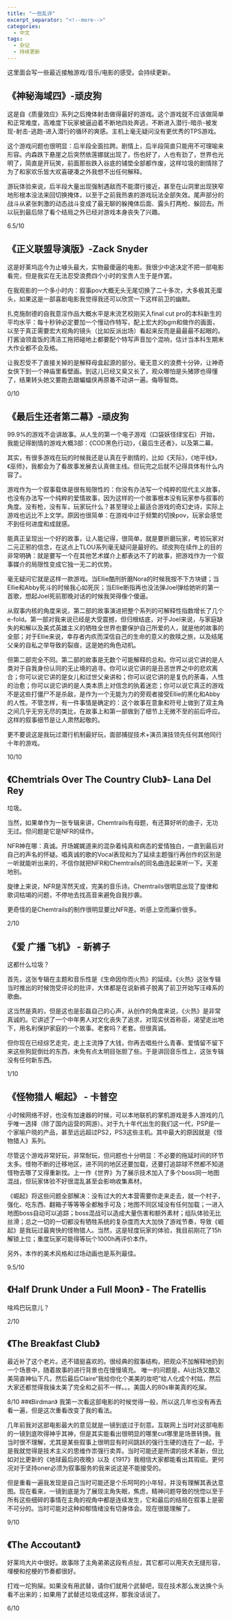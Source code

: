 ```yaml
---
title: "一些乱评"
excerpt_separator: "<!--more-->"
categories:
  - 中文
tags:
  - 杂记
  - 持续更新
---
```


这里面会写一些最近接触游戏/音乐/电影的感受。会持续更新。

## 《神秘海域四》-顽皮狗
这是自《质量效应》系列之后掩体射击做得最好的游戏。这个游戏就不应该做简单和正常难度，高难度下玩家被逼迫着不断地四处奔逃，不断进入潜行-暗杀-被发现-射击-逃跑-进入潜行的循环的爽感。主机上毫无疑问没有更优秀的TPS游戏。

这个游戏问题也很明显：后半段全面拉跨。剧情上，后半段简直只能用不可理喻来形容。内森跌下悬崖之后突然依莲娜就出现了，伤也好了，人也有劲了，世界也光明了，简直是开玩笑，前面那些跌入谷底的铺垫全部都作废，这样垃圾的剧情除了为了和家欢乐皆大欢喜硬凑之外我想不出任何解释。

游玩体验来说，后半段大量出现强制遇敌而不能潜行接近，甚至在山洞里出现狭窄地形根本没法来回切换掩体，以至于之前我热衷的游戏玩法全部失效。尾声部分的战斗从紧张刺激的动态战斗变成了最无聊的躲掩体后面、露头打两枪、躲回去。所以玩到最后除了看个结局之外已经对游戏本身丧失了兴趣。

6.5/10

## 《正义联盟导演版》-Zack Snyder
这是好莱坞迄今为止噱头最大，实物最傻逼的电影。我很少中途决定不把一部电影看完，但是我实在无法忍受浪费四个小时的宝贵人生于是作罢。

在我观影的一个多小时内：叙事pov大概无头无尾切换了二十多次，大多极其无厘头，如果这是一部喜剧电影我觉得我还可以欣赏一下这样前卫的幽默。

扎克施耐德的自我意淫作品大概水平是末流艺校刚买入final cut pro的本科新生的平均水平：每十秒钟必定要加一个慢动作特写，配上宏大的bgm和做作的画面，以至于真正需要宏大视角的镜头（比如反派出场）看起来反而是最最最不起眼的。打酱油领盒饭的清洁工拖把碰地上都要配个特写声音加个混响，估计当本科生期末大作业都不会及格。

让我忍受不了直接关掉的是解释母盒起源的部分。毫无意义的浪费十分钟，让神奇女侠下到一个神庙里看壁画。到这儿已经又臭又长了，观众哪怕是头猪猡也得懂了，结果转头她又要跑去跟蝙蝠侠再原番不动讲一遍。侮辱智商。

0/10

## 《最后生还者第二幕》-顽皮狗
99.9%的游戏不会讲故事。从人生的第一个电子游戏（口袋妖怪绿宝石）开始，我能记得剧情的游戏大概3部：《COD黑色行动》，《最后生还者》，以及第二幕。

其实，有很多游戏在玩的时候我还是认真在乎剧情的，比如《天际》，《地平线》，《巫师》，我都会为了看故事发展去认真做主线。但玩完之后就不记得具体有什么内容了。

游戏作为一个叙事载体是很有局限性的：你没有办法写一个纯粹的现代主义故事，也没有办法写一个纯粹的爱情故事，因为这样的一个故事根本没有玩家参与叙事的角度。没有枪，没有车，玩家玩什么？甚至理论上最适合游戏的奇幻史诗，实际上游戏也远比不上文学。原因也很简单：在游戏中过于频繁的切换pov，玩家会感觉不到任何进度和成就感。

能真正呈现出一个好的故事，让人能记得，很简单，就是要折磨玩家，考验玩家对二元正邪的信念，在这点上TLOU系列毫无疑问是最好的。顽皮狗在续作上的目的非常明确：就是要写一个在其他艺术媒介上都表达不了的故事，把游戏作为一个叙事媒介的局限性变成它独一无二的优势。

毫无疑问它就是这样一款游戏。当Ellie酷刑折磨Nora的时候我按不下方块键；当Ellie和Abby死斗的时候我心如死灰；当Ellie断指再也没法弹Joel弹给她听的第一首歌，想起Joel死前那晚对话的时候我哭得像个傻逼。

从叙事内核的角度来说，第二部的故事演进把整个系列的可解释性指数增长了几个e-fold。第一部对我来说已经是大受震撼，但归根结底，对于Joel来说，与家庭缺失的和解以及美式英雄主义的牺牲全世界也要保护自己所爱的人，就是他的故事的全部；对于Ellie来说，幸存者内疚而深信自己的生命的意义的救赎之旅，以及结尾父亲的自私之举导致的裂痕，这是她的角色动机。

但第二部完全不同。第二部的故事是无数个可能解释的总和。你可以说它讲的是人类对于自我身份认同的无止境的追寻。你可以说它讲的是丑恶世界之中的悲欢离合；你可以说它讲的是女儿和过世父亲讲和；你可以说它讲的是复仇的荼毒，人性的治愈；你可以说它讲的是人类本质上对信念的执着迷恋；你可以说它真正的游戏不是这些打僵尸不是杀敌，是作为一个无能为力的旁观者接受Ellie的黑化和Abby的人性。不管怎样，有一件事情是确定的：这个故事在意象和符号上做到了双主角之间几乎无穷无尽的类比，在故事上和第一部做到了细节上无微不至的前后呼应。这样的叙事细节是让人肃然起敬的。

更不要说这是我玩过潜行机制最好玩，面部捕捉技术+演员演技领先任何其他同行十年的游戏。

10/10

## 《Chemtrials Over The Country Club》- Lana Del Rey
垃圾。

当然，如果单作为一张专辑来讲，Chemtrails有母题，有还算好听的曲子，无功无过。但问题是它是NFR的续作。

NFR神在哪：真诚。开场娓娓道来的混杂着纯真和病态的爱情独白，一直到最后对自己的声名的怀疑。唱真诚的歌的Vocal表现和为了延续主题强行再创作的区别是一听就能听出来的，不信你就把NFR和Chemtrails的同名曲连起来听一下。天差地别。

旋律上来说，NFR是浑然天成，完美的音乐诗。Chemtrails很明显出现了旋律和歌词枯竭的问题，不停地去找高音来避免自我抄袭。

更奇怪的是Chemtrails的制作很明显要比NFR差。听感上空而廉价很多。

2/10

## 《爱 广播 飞机》 - 新裤子
这都什么垃圾？

首先，这张专辑在主题和音乐性是《生命因你而火热》的延续。《火热》这张专辑当时推出的时候饱受评论的批评，大体都是在说新裤子脱离了前卫开始写汪峰系的歌曲。

这当然是真的，但是这也是彭磊自己的心声，从创作的角度来说，《火热》是非常真诚的。它讲述了一个中年男人对文化丧失了追求，对现实伏首称臣，渴望走出地下，用名利保护家庭的一个故事。老套吗？老套。但很真诚。

但你现在已经综艺走完，走上主流挣了大钱，你再去唱些什么青春、爱情留不留下来这些狗屁倒灶的东西，未免有点太明目张胆了些。于是讲回音乐性上，这张专辑没有任何新东西。

1/10

## 《怪物猎人 崛起》 - 卡普空
小时候网络不好，也没有加速器的时候，可以本地联机的掌机游戏是多人游戏的几乎唯一选择（除了国内运营的网游）。对于九十年代出生的我们这一代，PSP是一个家喻户晓的产品，甚至远远超过PS2，PS3这些主机。其中最大的原因就是《怪物猎人》系列。

尽管这个游戏非常好玩，非常耐玩，但问题也十分明显：不必要的拖延时间的环节太多。怪物不断的迁移地区，进不同的地区还要加载，还要打追踪球不然都不知道怪物去哪了又得重新找。上一作《世界》为了展示技术加入了多个boss同一地图混战，但玩家体验不好很混乱甚至会影响收集素材。

《崛起》将这些问题全部解决：没有过大的大本营需要你走来走去，就一个村子，强化、吃东西、翻箱子等等等全都触手可及；地图不同区域没有任何加载；一进入地图boss自动可以追踪；boss混战可以造成大量伤害和额外素材；组队体验无比丝滑；总之一切的一切都没有牺牲系统的复杂度而大大加快了游戏节奏，导致《崛起》是我玩过最爽快的怪物猎人。当然，这是轻度玩家的体验，我目前刚花了15h解锁上位；重度玩家可能得等玩个1000h再评价本作。

另外，本作的美术风格和过场动画也是系列最佳。

9.5/10

## 《Half Drunk Under a Full Moon》 - The Fratellis

啥鸡巴玩意儿？

2/10

## 《The Breakfast Club》
最近补了这个老片。还不错挺喜欢的。很经典的叙事结构，把观众不加解释地扔到一个场景中，随着故事的进行背景也在慢慢填充。
唯一的问题是，Ali出场又酷又美简直神仙下凡，然后最后Claire“我给你化个美美的妆吧”给人化成个村姑，然后大家还都觉得我操太美了完全和之前不一样。。。美国人的80s审美真的吃屎。

8/10
##《Birdman》
我第一次看这部电影的时候觉得一般，所以这几年也没有再去看一遍，但是这次重看改变了我的看法。

几年前我对这部电影最大的意见就是一镜到底过于刻意。互联网上当时对这部电影的一镜到底吹得神乎其神，但是其实能看出很明显的哪里cut哪里是场景转换。我当时很不理解，尤其是某些叙事上很明显有时间跳跃的强行生硬的连在了一起，于是我就觉得是技术主义的思维作祟强行卖弄。当时可能还是所谓的技术革新，但比如对比更新的《地球最后的夜晚》以及《1917》我相信大家都能看出其瑕疵。更何况对于坚持oner必须为叙事服务的我来说这是不能接受的。

但是重看一遍我发现是自己当时可能还是个乐呵呵的小年轻，并没有理解其表达意图。现在看来，一镜到底是为了展现主角失眠，焦虑，精神问题导致的恍惚以至于所有这些细碎的事情在主角的视角中都是连续发生，它和最后的结局在叙事上是密不可分的。当时可能对这种抑郁情绪没有切身体会。现在很能理解了。

9/10

## 《The Accoutant》
好莱坞大片中很好。故事除了主角弟弟这段有点扯，其它都可以用天衣无缝形容，埋梗和挖梗的节奏都很好。

打戏一坨狗屎。如果没有用武替，请你们就用个武替吧，现在技术那么发达换个头看不出来的；如果用了武替还垃圾成这样，那我没话说了。

6/10
